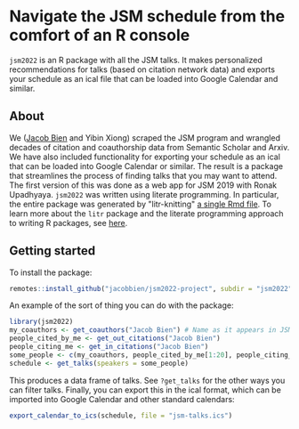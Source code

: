 
# Navigate the JSM schedule from the comfort of an R console

`jsm2022` is an R package with all the JSM talks.  It makes personalized recommendations for talks (based on citation network data) and exports your schedule as an ical file that can be loaded into Google Calendar and similar.

## About

We ([Jacob Bien](http://faculty.marshall.usc.edu/jacob-bien/) and Yibin Xiong) scraped the JSM program and wrangled decades of citation and coauthorship data from Semantic Scholar and Arxiv.  We have also included functionality for exporting your schedule as an ical that can be loaded into Google Calendar or similar. The result is a package that streamlines the process of finding talks that you may want to attend.  The first version of this was done as a web app for JSM 2019 with Ronak Upadhyaya.  `jsm2022` was written using literate programming.  In particular, the entire package was generated by "litr-knitting" [a single Rmd file](../create-jsm2022.Rmd).  To learn more about the `litr` package and the literate programming approach to writing R packages, see [here](https://github.com/jacobbien/litr-project/tree/main/litr).

## Getting started

To install the package:

``` r
remotes::install_github("jacobbien/jsm2022-project", subdir = "jsm2022")
```
 
An example of the sort of thing you can do with the package:

``` r
library(jsm2022)
my_coauthors <- get_coauthors("Jacob Bien") # Name as it appears in JSM program
people_cited_by_me <- get_out_citations("Jacob Bien")
people_citing_me <- get_in_citations("Jacob Bien")
some_people <- c(my_coauthors, people_cited_by_me[1:20], people_citing_me[1:20])
schedule <- get_talks(speakers = some_people)
```

This produces a data frame of talks.  See `?get_talks` for the other ways you can filter talks.  Finally, you can export this in the ical format, which can be imported into Google Calendar and other standard calendars:

``` r
export_calendar_to_ics(schedule, file = "jsm-talks.ics")
```
